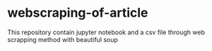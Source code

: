 # webscraping-of-article
This repository contain jupyter notebook and a csv file through web scrapping method with beautiful soup
